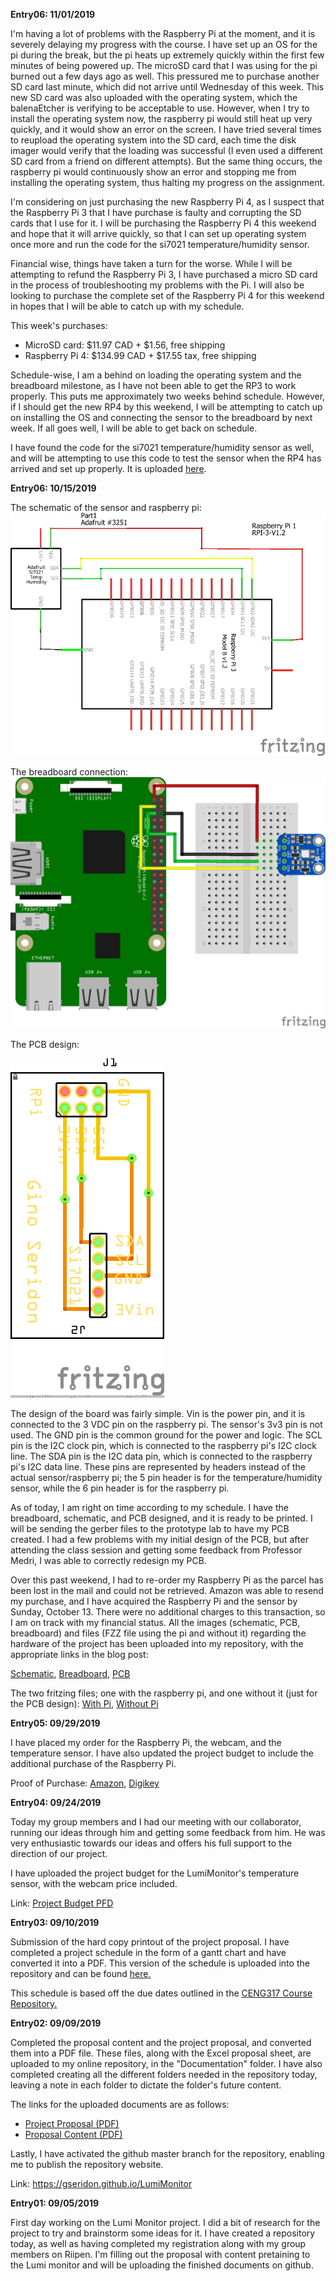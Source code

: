 <b>Entry06: 11/01/2019</b>

I'm having a lot of problems with the Raspberry Pi at the moment, and it is severely delaying my progress with the course.
I have set up an OS for the pi during the break, but the pi heats up extremely quickly within the first few minutes of being powered up. The microSD card that I was using for the pi burned out a few days ago as well. This pressured me to purchase another SD card last minute, which did not arrive until Wednesday of this week. This new SD card was also uploaded with the operating system, which the balenaEtcher is verifying to be acceptable to use. However, when I try to install the operating system now, the raspberry pi would still heat up very quickly, and it would show an error on the screen. I have tried several times to reupload the operating system into the SD card, each time the disk imager would verify that the loading was successful (I even used a different SD card from a friend on different attempts). But the same thing occurs, the raspberry pi would continuously show an error and stopping me from installing the operating system, thus halting my progress on the assignment.

I'm considering on just purchasing the new Raspberry Pi 4, as I suspect that the Raspberry Pi 3 that I have purchase is faulty and corrupting the SD cards that I use for it. I will be purchasing the Raspberry Pi 4 this weekend and hope that it will arrive quickly, so that I can set up operating system once more and run the code for the si7021 temperature/humidity sensor.

Financial wise, things have taken a turn for the worse. While I will be attempting to refund the Raspberry Pi 3, I have purchased a micro SD card in the process of troubleshooting my problems with the Pi. I will also be looking to purchase the complete set of the Raspberry Pi 4 for this weekend in hopes that I will be able to catch up with my schedule.

This week's purchases:
- MicroSD card: $11.97 CAD + $1.56, free shipping
- Raspberry Pi 4: $134.99 CAD + $17.55 tax, free shipping

Schedule-wise, I am a behind on loading the operating system and the breadboard milestone, as I have not been able to get the RP3 to work properly. This puts me approximately two weeks behind schedule. However, if I should get the new RP4 by this weekend, I will be attempting to catch up on installing the OS and connecting the sensor to the breadboard by next week. If all goes well, I will be able to get back on schedule.

I have found the code for the si7021 temperature/humidity sensor as well, and will be attempting to use this code to test the sensor when the RP4 has arrived and set up properly.
It is uploaded <a href="https://github.com/gseridon/LumiMonitor/blob/master/Software/si7021_test_code.py">here</a>.


<b>Entry06: 10/15/2019</b>

  The schematic of the sensor and raspberry pi:
  <img src="https://raw.githubusercontent.com/gseridon/LumiMonitor/master/Images/SchematicV1.png">
  
  The breadboard connection: 
  <img src="https://raw.githubusercontent.com/gseridon/LumiMonitor/master/Images/BreadboardV1.png">
  
  The PCB design:
  
  <img src="https://raw.githubusercontent.com/gseridon/LumiMonitor/master/Images/PCBV1.png">

The design of the board was fairly simple. Vin is the power pin, and it is connected to the 3 VDC pin on the raspberry pi.  The sensor's 3v3 pin is not used. The GND pin is the common ground for the power and logic.  The SCL pin is the I2C clock pin, which is connected to the raspberry pi's I2C clock line. The SDA pin is the I2C data pin, which is connected to the raspberry pi's I2C data line. These pins are represented by headers instead of the actual sensor/raspberry pi; the 5 pin header is for the temperature/humidity sensor, while the 6 pin header is for the raspberry pi.

As of today, I am right on time according to my schedule. I have the breadboard, schematic, and PCB designed, and it is ready to be printed. I will be sending the gerber files to the prototype lab to have my PCB created.  I had a few problems with my initial design of the PCB, but after attending the class session and getting some feedback from Professor Medri, I was able to correctly redesign my PCB.
 
Over this past weekend, I had to re-order my Raspberry Pi as the parcel has been lost in the mail and could not be retrieved. Amazon was able to resend my purchase, and I have acquired the Raspberry Pi and the sensor by Sunday, October 13. There were no additional charges to this transaction, so I am on track with my financial status.  All the images (schematic, PCB, breadboard) and files (FZZ file using the pi and without it) regarding the hardware of the project has been uploaded into my repository, with the appropriate links in the blog post:
  
  <a href="https://github.com/gseridon/LumiMonitor/blob/master/Images/SchematicV1.png">Schematic</a>, 
  <a href="https://github.com/gseridon/LumiMonitor/blob/master/Images/BreadboardV1.png">Breadboard</a>,
  <a href="https://github.com/gseridon/LumiMonitor/blob/master/Images/PCBV1.png">PCB</a>
  
  
  The two fritzing files; one with the raspberry pi, and one without it (just for the PCB design):
  <a href="https://github.com/gseridon/LumiMonitor/blob/master/Electronics/GinoSeridon_TemperatureHumiditySensorV1.fzz">With Pi</a>,
  <a href="https://github.com/gseridon/LumiMonitor/blob/master/Electronics/GinoSeridon_TemperatureHumiditySensorWithoutPiV1.fzz">Without Pi</a>
  

<b>Entry05: 09/29/2019</b>

  I have placed my order for the Raspberry Pi, the webcam, and the temperature sensor. I have also updated the project budget to include the additional purchase of the Raspberry Pi.

Proof of Purchase: <a href="https://github.com/gseridon/LumiMonitor/blob/master/Images/AmazonOrder.png">Amazon</a>, 
<a href="https://github.com/gseridon/LumiMonitor/blob/master/Images/DigikeyOrder.png">Digikey</a>

<b>Entry04: 09/24/2019</b>

  Today my group members and I had our meeting with our collaborator, running our ideas through him and getting some feedback from him. He was very enthusiastic towards our ideas and offers his full support to the direction of our project.
  
  I have uploaded the project budget for the LumiMonitor's temperature sensor, with the webcam price included.
  
  Link: <a href="https://github.com/gseridon/LumiMonitor/blob/master/Documentation/Project%20Budget.pdf">Project Budget PFD</a>

<b>Entry03: 09/10/2019</b>

  Submission of the hard copy printout of the project proposal. I have completed a project schedule in the form of a gantt chart and have converted it into a PDF. This version of the schedule is uploaded into the repository and can be found <a href="https://github.com/gseridon/LumiMonitor/blob/master/Documentation/LumiMonitorScheduleGanttChart.pdf">here.</a> 
  
  This schedule is based off the due dates outlined in the <a href="https://six0four.github.io/ceng317/">CENG317 Course Repository.</a>

<b>Entry02: 09/09/2019</b>

  Completed the proposal content and the project proposal, and converted them into a PDF file. These files, along with the Excel  proposal sheet, are uploaded to my online repository, in the "Documentation" folder. I have also completed creating all the different folders needed in the repository today, leaving a note in each folder to dictate the folder's future content.
  
  The links for the uploaded documents are as follows:
  - <a href="https://github.com/gseridon/LumiMonitor/blob/master/Documentation/ProjectProposalGinoSeridonLumi.pdf">Project Proposal (PDF)</a>
  - <a href="https://github.com/gseridon/LumiMonitor/blob/master/Documentation/ProposalContentGinoSeridonLumi.pdf">Proposal Content (PDF)</a>

  Lastly, I have activated the github master branch for the repository, enabling me to publish the repository website.
  
  Link: <a href="https://gseridon.github.io/LumiMonitor">https://gseridon.github.io/LumiMonitor</a>

<b>Entry01: 09/05/2019</b>

  First day working on the Lumi Monitor project. I did a bit of research for the project to try and brainstorm some ideas for it. I have created a repository today, as well as having completed my registration along with my group members on Riipen. I'm filling out the proposal with content pretaining to the Lumi monitor and will be uploading the finished documents on github.
